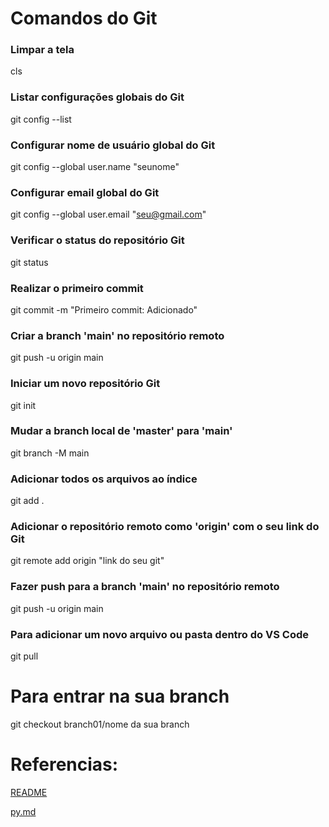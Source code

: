 # Comandos do Git

### Limpar a tela
cls

### Listar configurações globais do Git
git config --list

### Configurar nome de usuário global do Git
git config --global user.name "seunome"

### Configurar email global do Git
git config --global user.email "seu@gmail.com"

### Verificar o status do repositório Git
git status

### Realizar o primeiro commit
git commit -m "Primeiro commit: Adicionado"

### Criar a branch 'main' no repositório remoto
git push -u origin main

### Iniciar um novo repositório Git
git init

### Mudar a branch local de 'master' para 'main'
git branch -M main

### Adicionar todos os arquivos ao índice
git add .

### Adicionar o repositório remoto como 'origin' com o seu link do Git
git remote add origin "link do seu git"

### Fazer push para a branch 'main' no repositório remoto
git push -u origin main

### Para adicionar um novo arquivo ou pasta dentro do VS Code
git pull

# Para entrar na sua branch
git checkout branch01/nome da sua branch

# Referencias:
[README](README.md)

[py.md](py.md)
